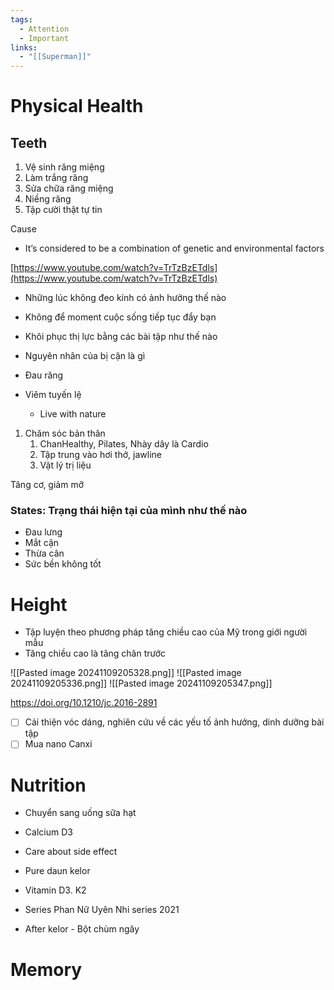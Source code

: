 ```yaml
---
tags:
  - Attention
  - Important
links:
  - "[[Superman]]"
---
```

# Physical Health

## Teeth

1. Vệ sinh răng miệng
2. Làm trắng răng
3. Sửa chữa răng miệng
4. Niềng răng
5. Tập cười thật tự tin

Cause

- It’s considered to be a combination of genetic and environmental factors

[https://www.youtube.com/watch?v=TrTzBzETdls](https://www.youtube.com/watch?v=TrTzBzETdls)

- Những lúc không đeo kính có ảnh hưởng thế nào
- Không để moment cuộc sống tiếp tục đẩy bạn
- Khôi phục thị lực bằng các bài tập như thế nào
- Nguyên nhân của bị cận là gì
- Đau răng
- Viêm tuyến lệ

    - Live with nature

1. Chăm sóc bản thân
    1. ChanHealthy, Pilates, Nhày dây là Cardio
    2. Tập trung vào hơi thở, jawline
    3. Vật lý trị liệu

Tâng cơ, giảm mỡ

### States: Trạng thái hiện tại của mình như thế nào

- Đau lưng
- Mắt cận
- Thừa cân
- Sức bền không tốt

# Height

- Tập luyện theo phương pháp tăng chiều cao của Mỹ trong giới người mẫu
- Tăng chiều cao là tăng chân trước

![[Pasted image 20241109205328.png]]
![[Pasted image 20241109205336.png]]
![[Pasted image 20241109205347.png]]

https://doi.org/10.1210/jc.2016-2891

- [ ] Cải thiện vóc dáng, nghiên cứu về các yếu tố ảnh hưởng, dinh dưỡng bài tập
- [ ] Mua nano Canxi

# Nutrition

- Chuyển sang uống sữa hạt

- Calcium D3
- Care about side effect
- Pure daun kelor
- Vitamin D3. K2
- Series Phan Nữ Uyên Nhi series 2021
- After kelor - Bột chùm ngây

# Memory